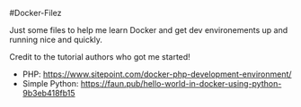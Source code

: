 #Docker-Filez

Just some files to help me learn Docker and get dev environements up and running nice and quickly.

Credit to the tutorial authors who got me started!

- PHP: https://www.sitepoint.com/docker-php-development-environment/
- Simple Python: https://faun.pub/hello-world-in-docker-using-python-9b3eb418fb15